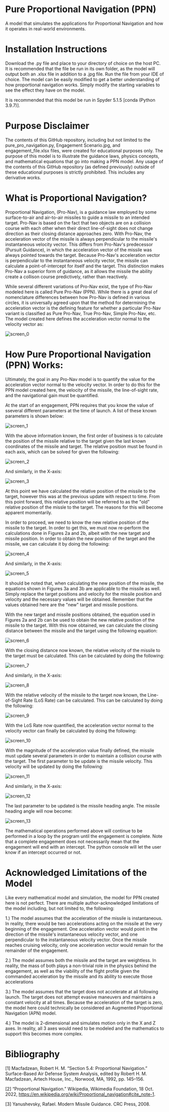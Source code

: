 # Pure Proportional Navigation (PPN)
A model that simulates the applications for Proportional Navigation and how it operates in real-world environments.

# Installation Instructions
Download the .py file and place to your directory of choice on the host PC. It is recommended that the file be run in its own folder, as the model will output both an .xlsx file in addition to a .jpg file. Run the file from your IDE of choice. The model can be easily modified to get a better understanding of how proportional navigation works. Simply modify the starting variables to see the effect they have on the model. 

It is recommended that this model be run in Spyder 5.1.5 [conda (Python 3.9.7)]. 

# Purpose Disclaimer
The contents of this GitHub repository, including but not limited to the pure_pro_navigation.py, Engagement Scenario.jpg, and engagement_file.xlsx files, were created for educational purposes only. The purpose of this model is to illustrate the guidance laws, physics concepts, and mathematical equations that go into making a PPN model. Any usage of the contents of this GitHub repository (as defined previously) outside of these educational purposes is strictly prohibited. This includes any derivative works.

# What is Proportional Navigation?
Proportional Navigation, (Pro-Nav), is a guidance law employed by some surface-to-air and air-to-air missiles to guide a missile to an intended target. Pro-Nav is based on the fact that two objects are on a collision course with each other when their direct line-of-sight does not change direction as their closing distance approaches zero. With Pro-Nav, the acceleration vector of the missile is always perpendicular to the missile's instantaneous velocity vector. This differs from Pro-Nav's predecessor (Pursuit Guidance), in which the acceleration vector of the missile was always pointed towards the target. Because Pro-Nav's acceleration vector is perpendicular to the instantaneous velocity vector, the missile can calculate a point-of-intercept for itself and the target. This distinction makes Pro-Nav a superior form of guidance, as it allows the missile the ability create a collison course predictively, rather than reactively.

While several different variations of Pro-Nav exist, the type of Pro-Nav modeled here is called Pure Pro-Nav (PPN). While there is a great deal of nomenclature differences between how Pro-Nav is defined in various circles, it is universally agreed upon that the method for determining the acceleration vector is the defining feature for whether a particular Pro-Nav variant is classified as Pure Pro-Nav, True Pro-Nav, Simple Pro-Nav, etc. The model created here defines the acceleration vector normal to the velocity vector as: 

![screen_0](https://user-images.githubusercontent.com/83550613/204161862-dca88b50-5bf8-4b14-8985-d71a7d6a9ec6.jpg)


# How Pure Proportional Navigation (PPN) Works:

Ultimately, the goal in any Pro-Nav model is to quantify the value for the acceleration vector normal to the velocity vector. In order to do this for the PPN model created here, the velocity of the missile, the line-of-sight rate, and the navigational gain must be quantified.

At the start of an engagement, PPN requires that you know the value of sseveral different parameters at the time of launch. A list of these known parameters is shown below:

![screen_1](https://user-images.githubusercontent.com/83550613/204120176-5e495efb-e917-4d59-963e-930c8a4aa1c0.jpg)


With the above information known, the first order of business is to calculate the position of the missile relative to the target given the last known coordinates of the missile and target. The relative position must be found in each axis, which can be solved for given the following:

![screen_2](https://user-images.githubusercontent.com/83550613/204120180-bcd8fd53-e2fa-410e-89a7-79e89c7cc283.jpg)

And similarly, in the X-axis:

![screen_3](https://user-images.githubusercontent.com/83550613/204120190-17f9c39a-9d7b-4002-9e67-b1b87ea99706.jpg)

At this point we have calculated the relative position of the missile to the target, however this was at the previous update with respect to time. From this point forward, this relative position will be referred to as the "old" relative position of the missle to the target. The reasons for this will become apparent momentarily.

In order to proceed, we need to know the new relative position of the missile to the target. In order to get this, we must now re-perform the calculations done in Figures 2a and 2b, albeit with the new target and missile position. In order to obtain the new position of the target and the missile, we can calculate it by doing the following: 

![screen_4](https://user-images.githubusercontent.com/83550613/204145068-54d82259-2523-4843-94ce-6f6ca23254f3.jpg)

And similarly, in the X-axis:

![screen_5](https://user-images.githubusercontent.com/83550613/204145091-f17d906d-cb53-4feb-8ad7-df3bc7bce471.jpg)

It should be noted that, when calculating the new position of the missile, the equations shown in Figures 3a and 3b are applicable to the missile as well. Simply replace the target positions and velocity for the missile position and velocity and the necessary values will be obtained. Remember that the values obtained here are the "new" target and missile positions. 

With the new target and missile positions obtained, the equation used in Figures 2a and 2b can be used to obtain the new relative position of the missile to the target. With this now obtained, we can calculate the closing distance between the missile and the target using the following equation:

![screen_6](https://user-images.githubusercontent.com/83550613/204160692-34fa9f56-f331-4bdf-a10c-164c94fd630f.jpg)

With the closing distance now known, the relative velocity of the missile to the target must be calculated. This can be calculated by doing the following:

![screen_7](https://user-images.githubusercontent.com/83550613/204161335-f2bb932c-d557-4528-8b6a-d35944aa37c2.jpg)

And similarly, in the X-axis:

![screen_8](https://user-images.githubusercontent.com/83550613/204161338-df833741-8760-4783-9f10-fd1e2274b4de.jpg)

With the relative velocity of the missile to the target now known, the Line-of-Sight Rate (LoS Rate) can be calculated. This can be calculated by doing the following:

![screen_9](https://user-images.githubusercontent.com/83550613/204161733-1a718eb8-3409-49b5-a1e7-58bbdb00c745.jpg)

With the LoS Rate now quantified, the acceleration vector normal to the velocity vector can finally be calculated by doing the following:

![screen_10](https://user-images.githubusercontent.com/83550613/204162318-d8b8ca64-7370-4aac-a69e-50a261dc0303.jpg)

With the magnitude of the acceleration value finally defined, the missile must update several parameters in order to maintain a collision course with the target. The first parameter to be update is the missile velocity. This velocity will be updated by doing the following: 

![screen_11](https://user-images.githubusercontent.com/83550613/204424614-ea1d2597-1566-470f-91df-20b00bd158c3.jpg)

And similarly, in the X-axis:

![screen_12](https://user-images.githubusercontent.com/83550613/204424669-99733977-2223-4c4c-997d-efe90f37097f.jpg)

The last parameter to be updated is the missile heading angle. The missile heading angle will now become:

![screen_13](https://user-images.githubusercontent.com/83550613/204425214-cf1ca3c0-0816-4573-9a61-e10a00a40548.jpg)

The mathematical operations performed above will continue to be performed in a loop by the program until the engagement is complete. Note that a complete engagement does not necessarily mean that the engagement will end with an intercept. The python console will let the user know if an intercept occurred or not.   

# Acknowledged Limitations of the Model 
Like every mathematical model and simulation, the model for PPN created here is not perfect. There are multiple author-acknowledged limitations of the model including, but not limited to, the following:

1.) The model assumes that the acceleration of the missile is instantaneous. In reality, there would be two accelerations acting on the missile at the very beginning of the engagement. One acceleration vector would point in the direction of the missile's instantaneous velocity vector, and one perpendicular to the instantaneous velocity vector. Once the missile reaches cruising velocity, only one acceleration vector would remain for the remainder of the engagement.

2.) The model assumes both the missile and the target are weightless. In reality, the mass of both plays a non-trivial role in the physics behind the engagement, as well as the viability of the flight profile given the commanded acceleration by the missile and its ability to execute those accelerations 

3.) The model assumes that the target does not accelerate at all following launch. The target does not attempt evasive maneuvers and maintains a constant velocity at all times. Because the acceleration of the target is zero, the model here could technically be considered an Augmented Proportional Navigation (APN) model.  

4.) The model is 2-dimensional and simulates motion only in the X and Z axes. In reality, all 3 axes would need to be modeled and the mathematics to support this becomes more complex.  

# Bibliography

[1] Macfadzean, Robert H. M. “Section 5.4: Proportional Navigation.” Surface-Based Air Defense System Analysis, edited by Robert H. M. Macfadzean, Artech House, Inc., Norwood, MA, 1992, pp. 145–156. 

[2] “Proportional Navigation.” Wikipedia, Wikimedia Foundation, 18 Oct. 2022, https://en.wikipedia.org/wiki/Proportional_navigation#cite_note-1. 

[3] Yanushevsky, Rafael. Modern Missile Guidance. CRC Press, 2008. 
